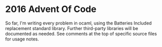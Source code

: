 # 2016 Advent Of Code

So far, I'm writing every problem in ocaml, using the Batteries
Included replacement standard library. Further third-party libraries
will be documented as needed. See comments at the top of specific
source files for usage notes.
